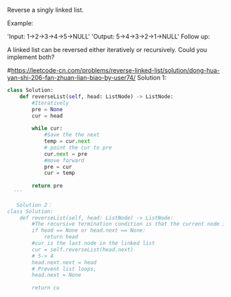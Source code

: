 Reverse a singly linked list.

Example:

'Input: 1->2->3->4->5->NULL'
'Output: 5->4->3->2->1->NULL'
Follow up:

A linked list can be reversed either iteratively or recursively. Could you implement both?

#https://leetcode-cn.com/problems/reverse-linked-list/solution/dong-hua-yan-shi-206-fan-zhuan-lian-biao-by-user74/
Solution 1:
```Python
class Solution:
    def reverseList(self, head: ListNode) -> ListNode:
        #Iteratively
        pre = None
        cur = head
        
        while cur:
            #Save the the next
            temp = cur.next
            # point the cur to pre
            cur.next = pre
            #move forward
            pre = cur
            cur = temp
        
        return pre
  '''  
   
   Solution 2：
class Solution:
    def reverseList(self, head: ListNode) -> ListNode:
        #The recursive termination condition is that the current node is null, or the next node is null
        if head == None or head.next == None:
            return head
        #cur is the last node in the linked list
        cur = self.reverseList(head.next)
        # 5-> 4         
        head.next.next = head
        # Prevent list loops,
        head.next = None
        
        return cu

